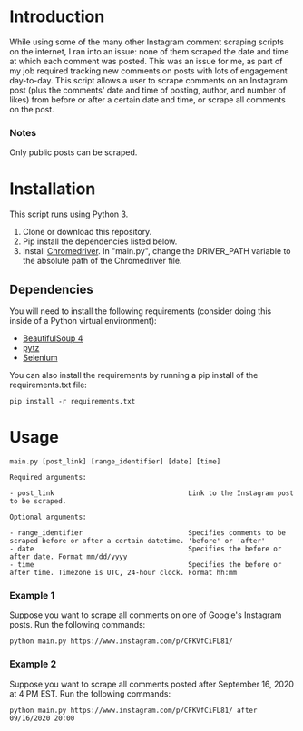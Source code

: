 # Introduction

While using some of the many other Instagram comment scraping scripts on the internet, I ran into an issue: none of them scraped the date and time at which each comment was posted. This was an issue for me, as part of my job required tracking new comments on posts with lots of engagement day-to-day. This script allows a user to scrape comments on an Instagram post (plus the comments' date and time of posting, author, and number of likes) from before or after a certain date and time, or scrape all comments on the post.

### Notes
Only public posts can be scraped.

# Installation

This script runs using Python 3.

1. Clone or download this repository.
2. Pip install the dependencies listed below.
3. Install [Chromedriver](https://chromedriver.chromium.org/). In "main.py", change the DRIVER_PATH variable to the absolute path of the Chromedriver file.

## Dependencies

You will need to install the following requirements (consider doing this inside of a Python virtual environment):

* [BeautifulSoup 4](https://pypi.org/project/beautifulsoup4/)
* [pytz](https://pypi.org/project/pytz/)
* [Selenium](https://pypi.org/project/selenium/)

You can also install the requirements by running a pip install of the requirements.txt file:

```
pip install -r requirements.txt

```

# Usage

```
main.py [post_link] [range_identifier] [date] [time]

Required arguments:

- post_link                                 Link to the Instagram post to be scraped.

Optional arguments:

- range_identifier                          Specifies comments to be scraped before or after a certain datetime. 'before' or 'after'
- date                                      Specifies the before or after date. Format mm/dd/yyyy
- time                                      Specifies the before or after time. Timezone is UTC, 24-hour clock. Format hh:mm

```

### Example 1

Suppose you want to scrape all comments on one of Google's Instagram posts. Run the following commands:

```
python main.py https://www.instagram.com/p/CFKVfCiFL81/
```

### Example 2

Suppose you want to scrape all comments posted after September 16, 2020 at 4 PM EST. Run the following commands:

```
python main.py https://www.instagram.com/p/CFKVfCiFL81/ after 09/16/2020 20:00
```